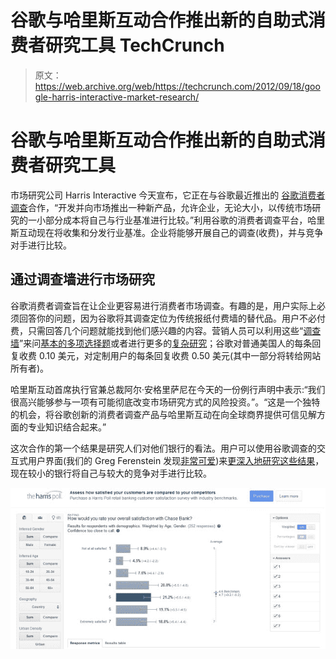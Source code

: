 # 谷歌与哈里斯互动合作推出新的自助式消费者研究工具 TechCrunch

> 原文：<https://web.archive.org/web/https://techcrunch.com/2012/09/18/google-harris-interactive-market-research/>

# 谷歌与哈里斯互动合作推出新的自助式消费者研究工具

市场研究公司 Harris Interactive 今天宣布，它正在与谷歌最近推出的 [谷歌消费者调查](https://web.archive.org/web/20221005221121/http://www.google.com/insights/consumersurveys/home)合作，“开发并向市场推出一种新产品，允许企业，无论大小，以传统市场研究的一小部分成本将自己与行业基准进行比较。”利用谷歌的消费者调查平台，哈里斯互动现在将收集和分发行业基准。企业将能够开展自己的调查(收费)，并与竞争对手进行比较。

## 通过调查墙进行市场研究

谷歌消费者调查旨在让企业更容易进行消费者市场调查。有趣的是，用户实际上必须回答你的问题，因为谷歌将其调查定位为传统报纸付费墙的替代品。用户不必付费，只需回答几个问题就能找到他们感兴趣的内容。营销人员可以利用这些“[调查墙](https://web.archive.org/web/20221005221121/http://www.guardian.co.uk/technology/2012/sep/10/monday-note-google-market-research)”来问[基本的多项选择题](https://web.archive.org/web/20221005221121/https://www.google.com/insights/consumersurveys/view?survey=c5x4eptj5iyxw)或者进行更多的[复杂研究](https://web.archive.org/web/20221005221121/https://www.google.com/insights/consumersurveys/view?survey=c5x4eptj5iyxw)；谷歌对普通美国人的每条回复收费 0.10 美元，对定制用户的每条回复收费 0.50 美元(其中一部分将转给网站所有者)。

哈里斯互动首席执行官兼总裁阿尔·安格里萨尼在今天的一份例行声明中表示:“我们很高兴能够参与一项有可能彻底改变市场研究方式的风险投资。”。“这是一个独特的机会，将谷歌创新的消费者调查产品与哈里斯互动在向全球商界提供可信见解方面的专业知识结合起来。”

这次合作的第一个结果是研究人们对他们银行的看法。用户可以使用谷歌调查的交互式用户界面(我们的 Greg Ferenstein 发现[非常可爱](https://web.archive.org/web/20221005221121/https://beta.techcrunch.com/2012/09/07/dear-google_surveys-the-statistics-addict-in-me-wants-to-hug-you/))来[更深入地研究这些结果](https://web.archive.org/web/20221005221121/http://www.google.com/insights/consumersurveys/view?survey=e47k75fcletdi&question=2)，现在较小的银行将自己与较大的竞争对手进行比较。

[![](img/9fcf0b45a4812fb2b205aa25cb3efe78.png "harris_poll_google_surveys")](https://web.archive.org/web/20221005221121/https://beta.techcrunch.com/2012/09/18/google-harris-interactive-market-research/harris_poll_google_surveys/)